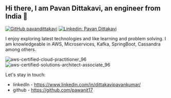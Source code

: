 ## Hi there, I am Pavan Dittakavi, an engineer from India 👋
[![GitHub pavandittakavi](https://img.shields.io/github/followers/pawanit17?label=follow&style=social)](https://github.com/pawanit17)
[![Linkedin: Pavan Dittakavi](https://img.shields.io/badge/-Pavan%20Dittakavi-blue?style=flat-square&logo=Linkedin&logoColor=white&link=https://www.linkedin.com/in/dittakavipavankumar//)](https://www.linkedin.com/in/dittakavipavankumar/)


I enjoy exploring latest technologies and like learning and problem solving. I am knowledgeable in AWS, Microservices, Kafka, SpringBoot, Cassandra among others.

![aws-certified-cloud-practitioner_96](https://www.credly.com/badges/3d5ffbac-5ba4-4709-b7c1-4dd9c4c41fa6/linked_in_profile)
![aws-certified-solutions-architect-associate_96](https://www.credly.com/badges/48a8523b-f334-4f87-949b-3bc044f2238c/linked_in_profile)


Let's stay in touch: 
- linkedIn - https://www.linkedin.com/in/dittakavipavankumar/
- github - https://github.com/pawanit17

<!--
**pawanit17/pawanit17** is a ✨ _special_ ✨ repository because its `README.md` (this file) appears on your GitHub profile.

Here are some ideas to get you started:

- 🔭 I’m currently working on ...
- 🌱 I’m currently learning ...
- 👯 I’m looking to collaborate on ...
- 🤔 I’m looking for help with ...
- 💬 Ask me about ...
- 📫 How to reach me: ...
- 😄 Pronouns: ...
- ⚡ Fun fact: ...
-->
